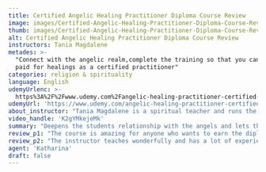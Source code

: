```yaml
---
title: Certified Angelic Healing Practitioner Diploma Course Review
image: images/Certified-Angelic-Healing-Practitioner-Diploma-Course-Review.jpeg
thumb: images/Certified-Angelic-Healing-Practitioner-Diploma-Course-Review.jpeg
alt: Certified Angelic Healing Practitioner Diploma Course Review
instructors: Tania Magdalene
metades: >-
  "Connect with the angelic realm,complete the training so that you can offer
  paid for healings as a certified practitioner"
categories: religion & spirituality
language: English
udemyUrlenc: >-
  https%3A%2F%2Fwww.udemy.com%2Fangelic-healing-practitioner-certified-diploma-course%2F
udemyUrl: 'https://www.udemy.com/angelic-healing-practitioner-certified-diploma-course/'
about_instructor: "Tania Magdalene is a spiritual teacher and runs the Academy of Ancient Magik. She has more than three decades of experience in the field. She gives great importance to the relationship of music and spirituality and has taught thousands of crystal children throughout the years."
video_handle: 'K2gYMkejeMk'
summary: "Deepens the students relationship with the angels and lets them learn more about them. This course helps the student be more spiritual and be more confident in their healing practice."
review_p1: "The course is amazing for anyone who wants to earn the diploma for angelic healing. The content is comprehensive but is still manageable in order for the students to follow through smoothly. The visuals used for the lesson were really engaging and helps the students absorb the lesson. The instructor goes in-depth about the information of each archangel and their specificities that make the students drawn to them. The course is very enlightening and teaches the students a lot about the angels. It challenges the students to go outside their comfort zone and look more towards higher dimension that they have never seen before."
review_p2: "The instructor teaches wonderfully and has a lot of experiences to share. She has a lot of soul and passion incorporated into her teachings. This course enables the students to be more confident in their healing practice and gives them time to practice by giving them quizzes. All the equipment needed in order to do good healing practice is readily available for the students and are not hard to find. The course deepens the relationship of the students toward the angels and understands the relationship between the angels and crystals. This is a wonderful course who wants to connect to another realm and reach another level of spirituality."
agent: 'Katharina'
draft: false
---
```


